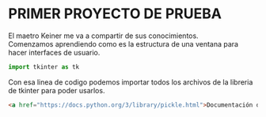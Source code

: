 # PRIMER PROYECTO DE PRUEBA
El maetro Keiner me va a compartir de sus conocimientos.  
Comenzamos aprendiendo como es la estructura de una ventana para hacer interfaces de usuario.
``` python
import tkinter as tk
```
Con esa linea de codigo podemos importar todos los archivos de la libreria de tkinter para poder usarlos.  
```HTML
<a href="https://docs.python.org/3/library/pickle.html">Documentación de Pickle</a>
```